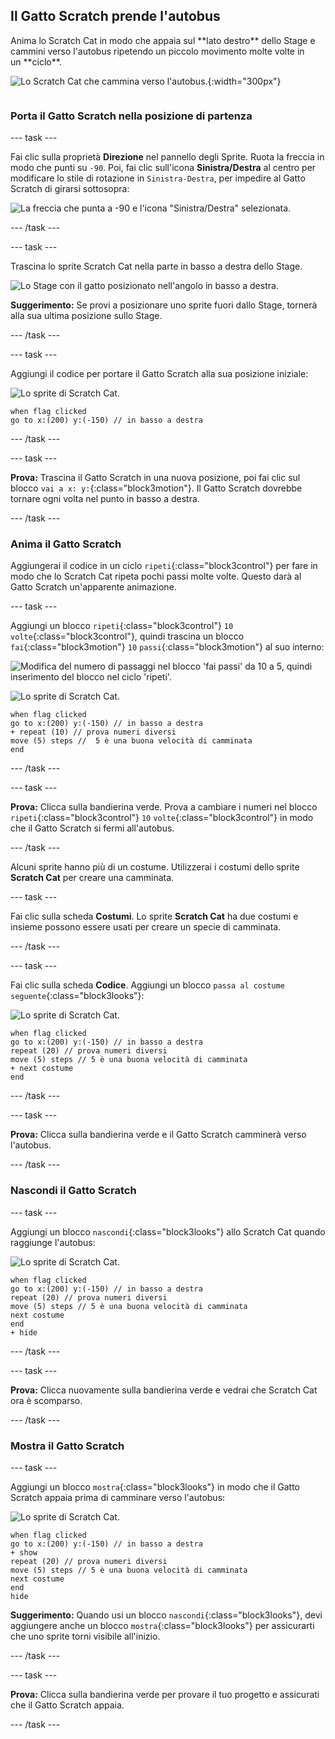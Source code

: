 ## Il Gatto Scratch prende l'autobus

<div style="display: flex; flex-wrap: wrap">
<div style="flex-basis: 200px; flex-grow: 1; margin-right: 15px;">
Anima lo Scratch Cat in modo che appaia sul **lato destro** dello Stage e cammini verso l'autobus ripetendo un piccolo movimento molte volte in un **ciclo**. 
</div>
<div>

![Lo Scratch Cat che cammina verso l'autobus.](images/cat-catches-bus.png){:width="300px"}

</div>
</div>

### Porta il Gatto Scratch nella posizione di partenza

--- task ---

Fai clic sulla proprietà **Direzione** nel pannello degli Sprite. Ruota la freccia in modo che punti su `-90`. Poi, fai clic sull'icona **Sinistra/Destra** al centro per modificare lo stile di rotazione in `Sinistra-Destra`, per impedire al Gatto Scratch di girarsi sottosopra:

![La freccia che punta a -90 e l'icona "Sinistra/Destra" selezionata.](images/sprite-pane-direction.png)

--- /task ---

--- task ---

Trascina lo sprite Scratch Cat nella parte in basso a destra dello Stage.

![Lo Stage con il gatto posizionato nell'angolo in basso a destra.](images/bottom-right-cat.png)

**Suggerimento:** Se provi a posizionare uno sprite fuori dallo Stage, tornerà alla sua ultima posizione sullo Stage.

--- /task ---

--- task ---

Aggiungi il codice per portare il Gatto Scratch alla sua posizione iniziale:

![Lo sprite di Scratch Cat.](images/scratch-cat-sprite.png)

```blocks3
when flag clicked
go to x:(200) y:(-150) // in basso a destra
```

--- /task ---

--- task ---

**Prova:** Trascina il Gatto Scratch in una nuova posizione, poi fai clic sul blocco `vai a x: y:`{:class="block3motion"}. Il Gatto Scratch dovrebbe tornare ogni volta nel punto in basso a destra.

--- /task ---

### Anima il Gatto Scratch

Aggiungerai il codice in un ciclo `ripeti`{:class="block3control"} per fare in modo che lo Scratch Cat ripeta pochi passi molte volte. Questo darà al Gatto Scratch un'apparente animazione.

--- task ---

Aggiungi un blocco `ripeti`{:class="block3control"} `10` `volte`{:class="block3control"}, quindi trascina un blocco `fai`{:class="block3motion"} `10` `passi`{:class="block3motion"} al suo interno:

![Modifica del numero di passaggi nel blocco 'fai passi' da 10 a 5, quindi inserimento del blocco nel ciclo 'ripeti'.](images/block-into-loop.gif)

![Lo sprite di Scratch Cat.](images/scratch-cat-sprite.png)

```blocks3
when flag clicked
go to x:(200) y:(-150) // in basso a destra
+ repeat (10) // prova numeri diversi
move (5) steps //  5 è una buona velocità di camminata
end
```

--- /task ---

--- task ---

**Prova:** Clicca sulla bandierina verde. Prova a cambiare i numeri nel blocco `ripeti`{:class="block3control"} `10` `volte`{:class="block3control"} in modo che il Gatto Scratch si fermi all'autobus.

--- /task ---

Alcuni sprite hanno più di un costume. Utilizzerai i costumi dello sprite **Scratch Cat** per creare una camminata.

--- task ---

Fai clic sulla scheda **Costumi**. Lo sprite **Scratch Cat** ha due costumi e insieme possono essere usati per creare un specie di camminata.

--- /task ---

--- task ---

Fai clic sulla scheda **Codice**. Aggiungi un blocco `passa al costume seguente`{:class="block3looks"}:

![Lo sprite di Scratch Cat.](images/scratch-cat-sprite.png)

```blocks3
when flag clicked
go to x:(200) y:(-150) // in basso a destra
repeat (20) // prova numeri diversi
move (5) steps // 5 è una buona velocità di camminata
+ next costume 
end
```
--- /task ---

--- task ---

**Prova:** Clicca sulla bandierina verde e il Gatto Scratch camminerà verso l'autobus.

--- /task ---

### Nascondi il Gatto Scratch

--- task ---

Aggiungi un blocco `nascondi`{:class="block3looks"} allo Scratch Cat quando raggiunge l'autobus:

![Lo sprite di Scratch Cat.](images/scratch-cat-sprite.png)

```blocks3
when flag clicked
go to x:(200) y:(-150) // in basso a destra
repeat (20) // prova numeri diversi
move (5) steps // 5 è una buona velocità di camminata
next costume 
end
+ hide
```

--- /task ---

--- task ---

**Prova:** Clicca nuovamente sulla bandierina verde e vedrai che Scratch Cat ora è scomparso.

--- /task ---

### Mostra il Gatto Scratch

--- task ---

Aggiungi un blocco `mostra`{:class="block3looks"} in modo che il Gatto Scratch appaia prima di camminare verso l'autobus:

![Lo sprite di Scratch Cat.](images/scratch-cat-sprite.png)

```blocks3
when flag clicked
go to x:(200) y:(-150) // in basso a destra
+ show
repeat (20) // prova numeri diversi
move (5) steps // 5 è una buona velocità di camminata
next costume 
end
hide
```

**Suggerimento:** Quando usi un blocco `nascondi`{:class="block3looks"}, devi aggiungere anche un blocco `mostra`{:class="block3looks"} per assicurarti che uno sprite torni visibile all'inizio.

--- /task ---

--- task ---

**Prova:** Clicca sulla bandierina verde per provare il tuo progetto e assicurati che il Gatto Scratch appaia.

--- /task ---

